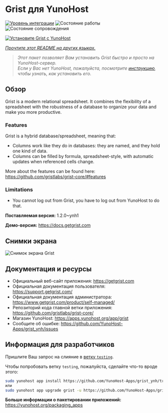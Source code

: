 <!--
Важно: этот README был автоматически сгенерирован <https://github.com/YunoHost/apps/tree/master/tools/readme_generator>
Он НЕ ДОЛЖЕН редактироваться вручную.
-->

# Grist для YunoHost

[![Уровень интеграции](https://dash.yunohost.org/integration/grist.svg)](https://ci-apps.yunohost.org/ci/apps/grist/) ![Состояние работы](https://ci-apps.yunohost.org/ci/badges/grist.status.svg) ![Состояние сопровождения](https://ci-apps.yunohost.org/ci/badges/grist.maintain.svg)

[![Установите Grist с YunoHost](https://install-app.yunohost.org/install-with-yunohost.svg)](https://install-app.yunohost.org/?app=grist)

*[Прочтите этот README на других языках.](./ALL_README.md)*

> *Этот пакет позволяет Вам установить Grist быстро и просто на YunoHost-сервер.*  
> *Если у Вас нет YunoHost, пожалуйста, посмотрите [инструкцию](https://yunohost.org/install), чтобы узнать, как установить его.*

## Обзор

Grist is a modern relational spreadsheet. It combines the flexibility of a spreadsheet with the robustness of a database to organize your data and make you more productive.

### Features

Grist is a hybrid database/spreadsheet, meaning that:

- Columns work like they do in databases: they are named, and they hold one kind of data.
- Columns can be filled by formula, spreadsheet-style, with automatic updates when referenced cells change.

More about the features can be found here: <https://github.com/gristlabs/grist-core/#features>

### Limitations

- You cannot log out from Grist, you have to log out from YunoHost to do that.


**Поставляемая версия:** 1.2.0~ynh1

**Демо-версия:** <https://docs.getgrist.com>

## Снимки экрана

![Снимок экрана Grist](./doc/screenshots/grist.jpg)

## Документация и ресурсы

- Официальный веб-сайт приложения: <https://getgrist.com>
- Официальная документация пользователя: <https://support.getgrist.com/>
- Официальная документация администратора: <https://www.getgrist.com/product/self-managed/>
- Репозиторий кода главной ветки приложения: <https://github.com/gristlabs/grist-core/>
- Магазин YunoHost: <https://apps.yunohost.org/app/grist>
- Сообщите об ошибке: <https://github.com/YunoHost-Apps/grist_ynh/issues>

## Информация для разработчиков

Пришлите Ваш запрос на слияние в [ветку `testing`](https://github.com/YunoHost-Apps/grist_ynh/tree/testing).

Чтобы попробовать ветку `testing`, пожалуйста, сделайте что-то вроде этого:

```bash
sudo yunohost app install https://github.com/YunoHost-Apps/grist_ynh/tree/testing --debug
или
sudo yunohost app upgrade grist -u https://github.com/YunoHost-Apps/grist_ynh/tree/testing --debug
```

**Больше информации о пакетировании приложений:** <https://yunohost.org/packaging_apps>
